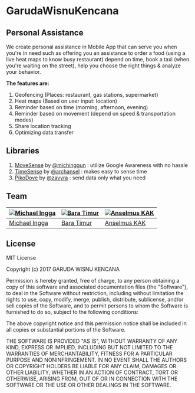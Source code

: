 # GarudaWisnuKencana
## Personal Assistance

We create personal assistance in Mobile App that can serve you when you're in need such as offering you an assistance to order a food (using a live heat maps to know busy restaurant) depend on time, book a taxi (when you're waiting on the street), help you choose the right things & analyze your behavior.

**The features are:**
1. Geofencing (Places: restaurant, gas stations, supermarket)
2. Heat maps (Based on user input: location)
3. Reminder based on time (morning, afternoon, evening)
4. Reminder based on movement (depend on speed & transportation modes)
5. Share location tracking
6. Optimizing data transfer

## Libraries
1. [MoveSense](https://github.com/Michinggun/MoveSense)  by [@michinggun](https://github.com/Michinggun) : utilize Google Awareness with no hassle
2. [TimeSense](https://github.com/archansel/TimeSense)  by [@archansel](https://github.com/archansel) : makes easy to sense time
3. [PikoDove](https://github.com/zavyra/PikoDove) by [@zavyra](https://github.com/zavyra) : send data only what you need 

## Team

[![Michael Ingga](https://avatars1.githubusercontent.com/u/5793036?v=3&s=140)](https://github.com/Michinggun) | [![Bara Timur](https://avatars3.githubusercontent.com/u/3598958?v=3&s=140)](https://github.com/zavyra) | [![Anselmus KAK](https://avatars0.githubusercontent.com/u/816817?v=3&s=140)](https://github.com/archansel)
---|---|---
[Michael Ingga](https://github.com/Michinggun) | [Bara Timur](https://github.com/zavyra) | [Anselmus KAK](https://github.com/archansel)

## License

MIT License

Copyright (c) 2017 GARUDA WISNU KENCANA

Permission is hereby granted, free of charge, to any person obtaining a copy
of this software and associated documentation files (the "Software"), to deal
in the Software without restriction, including without limitation the rights
to use, copy, modify, merge, publish, distribute, sublicense, and/or sell
copies of the Software, and to permit persons to whom the Software is
furnished to do so, subject to the following conditions:

The above copyright notice and this permission notice shall be included in all
copies or substantial portions of the Software.

THE SOFTWARE IS PROVIDED "AS IS", WITHOUT WARRANTY OF ANY KIND, EXPRESS OR
IMPLIED, INCLUDING BUT NOT LIMITED TO THE WARRANTIES OF MERCHANTABILITY,
FITNESS FOR A PARTICULAR PURPOSE AND NONINFRINGEMENT. IN NO EVENT SHALL THE
AUTHORS OR COPYRIGHT HOLDERS BE LIABLE FOR ANY CLAIM, DAMAGES OR OTHER
LIABILITY, WHETHER IN AN ACTION OF CONTRACT, TORT OR OTHERWISE, ARISING FROM,
OUT OF OR IN CONNECTION WITH THE SOFTWARE OR THE USE OR OTHER DEALINGS IN THE
SOFTWARE.
